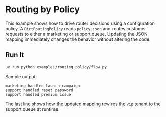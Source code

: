 # Routing by Policy

This example shows how to drive router decisions using a configuration policy. A
`DictRoutingPolicy` reads `policy.json` and routes customer requests to either a
marketing or support queue. Updating the JSON mapping immediately changes the
behavior without altering the code.

## Run It

```bash
uv run python examples/routing_policy/flow.py
```

Sample output:

```
marketing handled launch campaign
support handled reset password
support handled premium issue
```

The last line shows how the updated mapping rewires the `vip` tenant to the
support queue at runtime.
